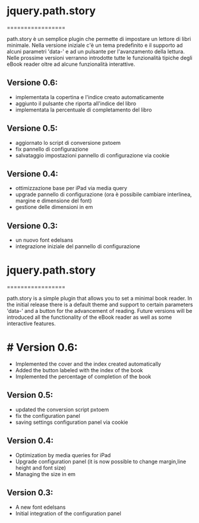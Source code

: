 # jquery.path.story
=================

path.story è un semplice plugin che permette di impostare un lettore di libri minimale. Nella versione iniziale c'è un tema predefinito e il supporto ad alcuni parametri 'data-' e ad un pulsante per l'avanzamento della lettura. Nelle prossime versioni verranno introdotte tutte le funzionalità tipiche degli eBook reader oltre ad alcune funzionalità interattive.

## Versione 0.6:
- implementata la copertina e l'indice creato automaticamente
- aggiunto il pulsante che riporta all'indice del libro
- implementata la percentuale di completamento del libro

## Versione 0.5:
- aggiornato lo script di conversione pxtoem
- fix pannello di configurazione
- salvataggio impostazioni pannello di configurazione via cookie

## Versione 0.4:
- ottimizzazione base per iPad via media query
- upgrade pannello di configurazione (ora è possibile cambiare interlinea, margine e dimensione del font)
- gestione delle dimensioni in em

## Versione 0.3:
- un nuovo font edelsans
- integrazione iniziale del pannello di configurazione


# jquery.path.story
=================

path.story is a simple plugin that allows you to set a minimal book reader. In the initial release there is a default theme and support to certain parameters 'data-' and a button for the advancement of reading. Future versions will be introduced all the functionality of the eBook reader as well as some interactive features.

# # Version 0.6:
- Implemented the cover and the index created automatically
- Added the button labeled with the index of the book
- Implemented the percentage of completion of the book

## Version 0.5:
- updated the conversion script pxtoem
- fix the configuration panel
- saving settings configuration panel via cookie

## Version 0.4:
- Optimization by media queries for iPad
- Upgrade configuration panel (it is now possible to change margin,line height and font size)
- Managing the size in em

## Version 0.3:
- A new font edelsans
- Initial integration of the configuration panel